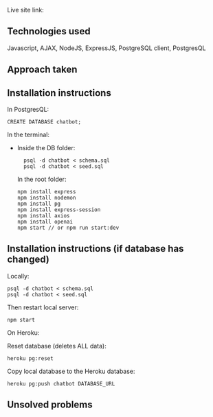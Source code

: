 


Live site link: 



## Technologies used
Javascript, AJAX, NodeJS, ExpressJS, PostgreSQL client, PostgresQL

## Approach taken


## Installation instructions

In PostgresQL: 

    CREATE DATABASE chatbot;

  

In the terminal:

  

 - Inside the DB folder: 
   
         psql -d chatbot < schema.sql
         psql -d chatbot < seed.sql
   
   In the root folder:
   
       npm install express
       npm install nodemon
       npm install pg 
       npm install express-session
       npm install axios
       npm install openai
       npm start // or npm run start:dev

## Installation instructions (if database has changed)
Locally: 


    psql -d chatbot < schema.sql
    psql -d chatbot < seed.sql

	
Then restart local server:

    npm start

On Heroku: 

Reset database (deletes ALL data):

```
heroku pg:reset
```

Copy local database to the Heroku database:
```
heroku pg:push chatbot DATABASE_URL
```

## Unsolved problems
